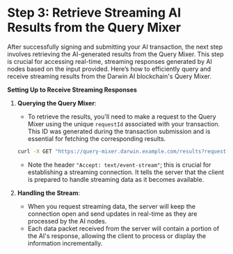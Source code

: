 # Step 3: Retrieve Streaming AI Results from the Query Mixer

After successfully signing and submitting your AI transaction, the next step involves retrieving the AI-generated results from the Query Mixer. This step is crucial for accessing real-time, streaming responses generated by AI nodes based on the input provided. Here’s how to efficiently query and receive streaming results from the Darwin AI blockchain's Query Mixer.

**Setting Up to Receive Streaming Responses**

1.  **Querying the Query Mixer**:

    * To retrieve the results, you'll need to make a request to the Query Mixer using the unique `requestId` associated with your transaction. This ID was generated during the transaction submission and is essential for fetching the corresponding results.

    ```bash
    curl -X GET "https://query-mixer.darwin.example.com/results?requestId=1" -H "Accept: text/event-stream"
    ```

    * Note the header `"Accept: text/event-stream"`; this is crucial for establishing a streaming connection. It tells the server that the client is prepared to handle streaming data as it becomes available.
2. **Handling the Stream**:
   * When you request streaming data, the server will keep the connection open and send updates in real-time as they are processed by the AI nodes.
   * Each data packet received from the server will contain a portion of the AI's response, allowing the client to process or display the information incrementally.
